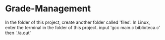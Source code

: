 # Grade-Management
In the folder of this project, create another folder called 'files'.
In Linux, enter the terminal in the folder of this project.
input 'gcc main.c biblioteca.c'
then './a.out'
